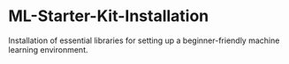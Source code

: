# ML-Starter-Kit-Installation
 Installation of essential libraries for setting up a beginner-friendly machine learning environment.
